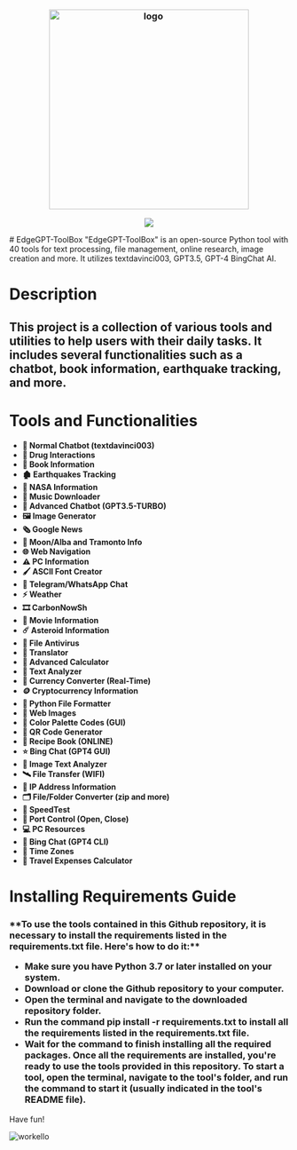 <h3 align="center"><img src="https://i.imgur.com/rDty7xz.png" alt="logo" height="360px"></h3>
<p align="center">
<a href="./LICENSE.md"><img src="https://img.shields.io/badge/license-MIT-blue.svg"></a>
  </p>
# EdgeGPT-ToolBox
"EdgeGPT-ToolBox" is an open-source Python tool with 40 tools for text processing, file management, online research, image creation and more. It utilizes textdavinci003, GPT3.5, GPT-4 BingChat AI.
<h1>Description</h1>
<h2>This project is a collection of various tools and utilities to help users with their daily tasks. It includes several functionalities such as a chatbot, book information, earthquake tracking, and more.</h2>
<h1>Tools and Functionalities</h1>

* **💬 Normal Chatbot (textdavinci003)**
* **💊 Drug Interactions**
* **📓 Book Information**
* **🏚️ Earthquakes Tracking**
* **🔭 NASA Information**
* **🎻 Music Downloader**
* **🤖 Advanced Chatbot (GPT3.5-TURBO)**
* **🖼️ Image Generator**
* **🗞️ Google News**
* **🌙 Moon/Alba and Tramonto Info**
* **🌐 Web Navigation**
* **⚠️ PC Information**
* **🖌️ ASCII Font Creator**
* **💌 Telegram/WhatsApp Chat**
* **⚡️ Weather**
* **🎞️ CarbonNowSh**
* **🍿 Movie Information**
* **☄️ Asteroid Information**
* **🦠 File Antivirus**
* **👅 Translator**
* **🧮 Advanced Calculator**
* **📕 Text Analyzer**
* **💱 Currency Converter (Real-Time)**
* **🪙 Cryptocurrency Information**
* **📂 Python File Formatter**
* **💭 Web Images**
* **🌈 Color Palette Codes (GUI)**
* **🔗 QR Code Generator**
* **🍖 Recipe Book (ONLINE)**
* **⭐️ Bing Chat (GPT4 GUI)**
* **🔏 Image Text Analyzer**
* **🛰️ File Transfer (WIFI)**
* **📱 IP Address Information**
* **🗂️ File/Folder Converter (zip and more)**
* **🎈 SpeedTest**
* **🚪 Port Control (Open, Close)**
* **💻 PC Resources**
* **💬 Bing Chat (GPT4 CLI)**
* **🥱 Time Zones**
* **🚙 Travel Expenses Calculator**
<h1>Installing Requirements Guide</h1>
<h3>**To use the tools contained in this Github repository, it is necessary to install the requirements listed in the requirements.txt file. Here's how to do it:**

* Make sure you have Python 3.7 or later installed on your system.
* Download or clone the Github repository to your computer.
* Open the terminal and navigate to the downloaded repository folder.
* Run the command pip install -r requirements.txt to install all the requirements listed in the requirements.txt file.
* Wait for the command to finish installing all the required packages.
Once all the requirements are installed, you're ready to use the tools provided in this repository. To start a tool, open the terminal, navigate to the tool's folder, and run the command to start it (usually indicated in the tool's README file).
  </h3>

Have fun!




![workello](https://user-images.githubusercontent.com/100368940/233141567-94a5b58e-b8e2-4019-a6c7-07ec4d9a157b.gif)

